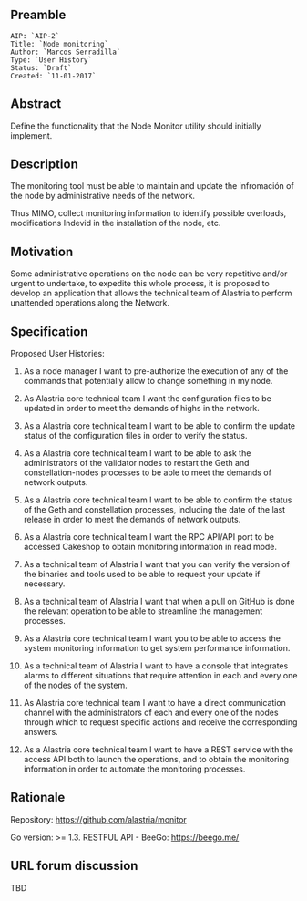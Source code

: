 ## Preamble

    AIP: `AIP-2`
    Title: `Node monitoring`
    Author: `Marcos Serradilla`
    Type: `User History`
    Status: `Draft`
    Created: `11-01-2017`


## Abstract

Define the functionality that the Node Monitor utility should initially implement.

## Description

The monitoring tool must be able to maintain and update the infromación of the node by administrative needs of the network. 

Thus MIMO, collect monitoring information to identify possible overloads, modifications Indevid in the installation of the node, etc.

## Motivation

Some administrative operations on the node can be very repetitive and/or urgent to undertake, to expedite this whole process, it is proposed to develop an application that allows the technical team of Alastria to perform unattended operations along the Network.

## Specification

Proposed User Histories:

1. As a node manager I want to pre-authorize the execution of any of the commands that potentially allow to change something in my node.

2. As Alastria core technical team I want the configuration files to be updated in order to meet the demands of highs in the network.

3. As a Alastria core technical team I want to be able to confirm the update status of the configuration files in order to verify the status.

4. As a Alastria core technical team I want to be able to ask the administrators of the validator nodes to restart the Geth and constellation-nodes processes to be able to meet the demands of network outputs.

5. As a Alastria core technical team I want to be able to confirm the status of the Geth and constellation processes, including the date of the last release in order to meet the demands of network outputs.

6. As a Alastria core technical team I want the RPC API/API port to be accessed Cakeshop to obtain monitoring information in read mode.

7. As a technical team of Alastria I want that you can verify the version of the binaries and tools used to be able to request your update if necessary.

8. As a technical team of Alastria I want that when a pull on GitHub is done the relevant operation to be able to streamline the management processes.

9. As a Alastria core technical team I want you to be able to access the system monitoring information to get system performance information.

10. As a technical team of Alastria I want to have a console that integrates alarms to different situations that require attention in each and every one of the nodes of the system.

11. As Alastria core technical team I want to have a direct communication channel with the administrators of each and every one of the nodes through which to request specific actions and receive the corresponding answers.

12. As a Alastria core technical team I want to have a REST service with the access API both to launch the operations, and to obtain the monitoring information in order to automate the monitoring processes.

## Rationale

Repository: https://github.com/alastria/monitor

Go version: >= 1.3.
RESTFUL API - BeeGo: https://beego.me/

## URL forum discussion

TBD